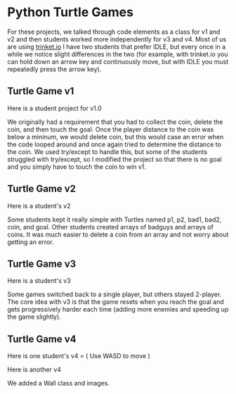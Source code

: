 # Python Turtle Games

For these projects, we talked through code elements as a class for v1 and v2 and then students worked more independently for v3 and v4.
Most of us are using [trinket.io](https://trinket.io/)
I have two students that prefer IDLE, but every once in a while we notice slight differences in the two (for example, with trinket.io you can hold down an arrow key and continuously move, but with IDLE you must repeatedly press the arrow key).

## Turtle Game v1
Here is a student project for v1.0

We originally had a requirement that you had to collect the coin, delete the coin, and then touch the goal. Once the player distance to the coin was below a mininum, we would delete coin, but this would case an error when the code looped around and once again tried to determine the distance to the coin. We used try/except to handle this, but some of the students struggled with try/except, so I modified the project so that there is no goal and you simply have to touch the coin to win v1.

## Turtle Game v2
Here is a student's v2

Some students kept it really simple with Turtles named p1, p2, bad1, bad2, coin, and goal. Other students created arrays of badguys and arrays of coins. It was much easier to delete a coin from an array and not worry about getting an error.

## Turtle Game v3
Here is a student's v3

Some games switched back to a single player, but others stayed 2-player. The core idea with v3 is that the game resets when you reach the goal and gets progressively harder each time (adding more enemies and speeding up the game slightly).

## Turtle Game v4
Here is one student's v4 = ( Use WASD to move )


Here is another v4


We added a Wall class and images.
